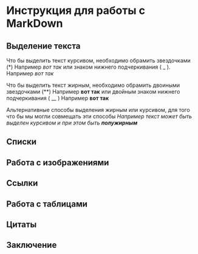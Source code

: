 # Инструкция для работы с MarkDown

## Выделение текста
Что бы выделить текст курсивом, необходимо обрамить звездочками (*) Например *вот так* или знаком нижнего подчеркивания ( _ ). Например _вот так_

Что бы выделить текст жирным, необходимо обрамить двоиными звездочками (**) Например **вот так** или двойным знаком нижнего подчеркивания ( __ ) Например __вот так__

Альтернативные способы выделения жирным или курсивом, для того что бы мы могли совмещать эти способы _Например текст может быть выделен курсивом и при этом быть **полужирным**_

## Списки

## Работа с изображениями

## Ссылки

## Работа с таблицами

## Цитаты

## Заключение